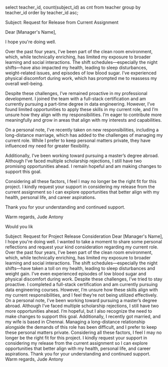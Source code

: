 select teacher_id, count(subject_id) as cnt
from teacher 
group by teacher_id
order by teacher_id asc;


Subject: Request for Release from Current Assignment

Dear [Manager's Name],

I hope you're doing well.

Over the past four years, I’ve been part of the clean room environment, which, while technically enriching, has limited my exposure to broader learning and social interactions. The shift schedules—especially the night shifts—have also impacted my health, leading to sleep disturbances, weight-related issues, and episodes of low blood sugar. I’ve experienced physical discomfort during work, which has prompted me to reassess my overall well-being.

Despite these challenges, I’ve remained proactive in my professional development. I joined the team with a full-stack certification and am currently pursuing a part-time degree in data engineering. However, I’ve found limited opportunities to apply these skills in my current role, and I’m unsure how they align with my responsibilities. I’m eager to contribute more meaningfully and grow in areas that align with my interests and capabilities.

On a personal note, I’ve recently taken on new responsibilities, including a long-distance marriage, which has added to the challenges of managing my current role. While I prefer to keep personal matters private, they have influenced my need for greater flexibility.

Additionally, I’ve been working toward pursuing a master’s degree abroad. Although I’ve faced multiple scholarship rejections, I still have two promising opportunities ahead. I remain hopeful and am making changes to support this goal.

Considering all these factors, I feel I may no longer be the right fit for this project. I kindly request your support in considering my release from the current assignment so I can explore opportunities that better align with my health, personal life, and career aspirations.

Thank you for your understanding and continued support.

Warm regards,
Jude Antony

Would you lik



Subject: Request for Project Release Consideration
Dear [Manager's Name],
I hope you're doing well. I wanted to take a moment to share some personal reflections and request your kind consideration regarding my current role.
Over the past four years, I’ve been part of the clean room environment, which, while technically enriching, has limited my exposure to broader learning and social interactions. The shift schedules—especially the night shifts—have taken a toll on my health, leading to sleep disturbances and weight gain. I’ve even experienced episodes of low blood sugar and physical discomfort during work.
Despite these challenges, I’ve tried to stay proactive. I completed a full-stack certification and am currently pursuing data engineering courses. However, I’m unsure how these skills align with my current responsibilities, and I feel they’re not being utilized effectively.
On a personal note, I’ve been working toward pursuing a master’s degree abroad. Although I’ve faced multiple scholarship rejections, I still have two more opportunities ahead. I’m hopeful, but I also recognize the need to make changes to support this goal.
Additionally, I recently got married, and my wife is based in Chennai. Managing a long-distance relationship alongside the demands of this role has been difficult, and I prefer to keep these personal matters private.
Considering all these factors, I feel I may no longer be the right fit for this project. I kindly request your support in considering my release from the current assignment so I can explore opportunities that better align with my health, personal life, and career aspirations.
Thank you for your understanding and continued support.
Warm regards,
Jude Antony
